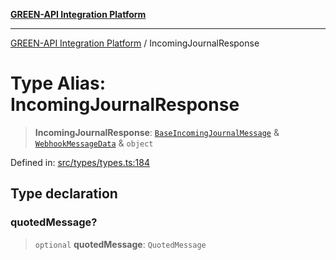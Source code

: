 [**GREEN-API Integration Platform**](../README.md)

***

[GREEN-API Integration Platform](../globals.md) / IncomingJournalResponse

# Type Alias: IncomingJournalResponse

> **IncomingJournalResponse**: [`BaseIncomingJournalMessage`](BaseIncomingJournalMessage.md) & [`WebhookMessageData`](WebhookMessageData.md) & `object`

Defined in: [src/types/types.ts:184](https://github.com/green-api/greenapi-integration/blob/20ab1c18eae4ff2cd48cede03d005dd7127abc0b/src/types/types.ts#L184)

## Type declaration

### quotedMessage?

> `optional` **quotedMessage**: `QuotedMessage`
